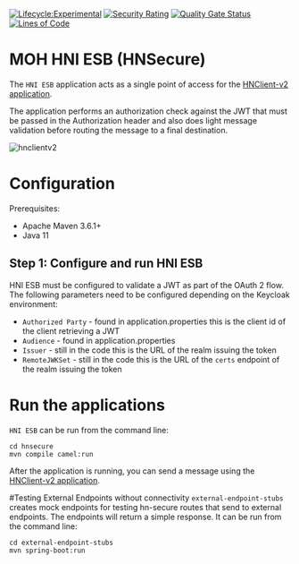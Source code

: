 [![Lifecycle:Experimental](https://img.shields.io/badge/Lifecycle-Experimental-339999)](<Redirect-URL>)
[![Security Rating](https://sonarcloud.io/api/project_badges/measure?project=bcgov_moh-hni-esb&metric=security_rating)](https://sonarcloud.io/summary/new_code?id=bcgov_moh-hni-esb)
[![Quality Gate Status](https://sonarcloud.io/api/project_badges/measure?project=bcgov_moh-hni-esb&metric=alert_status)](https://sonarcloud.io/dashboard?id=bcgov_moh-hni-esb)[![Lines of Code](https://sonarcloud.io/api/project_badges/measure?project=bcgov_moh-hni-esb&metric=ncloc)](https://sonarcloud.io/dashboard?id=bcgov_moh-hni-esb)

# MOH HNI ESB (HNSecure)

The `HNI ESB` application acts as a single point of access for the [HNClient-v2 application](https://github.com/bcgov/moh-hnclient-v2). 

The application performs an authorization check against the JWT that must be passed in the Authorization header and also does light message validation before routing the message to a final destination. 

 ![hnclientv2](https://user-images.githubusercontent.com/1767127/88949525-36f92f80-d248-11ea-9de7-1479222f1cfd.png)

# Configuration

Prerequisites:
- Apache Maven 3.6.1+
- Java 11

## Step 1: Configure and run HNI ESB

HNI ESB must be configured to validate a JWT as part of the OAuth 2 flow. The following parameters need to be configured depending on the Keycloak environment:
- `Authorized Party` - found in application.properties this is the client id of the client retrieving a JWT
- `Audience` - found in application.properties
- `Issuer` - still in the code this is the URL of the realm issuing the token
- `RemoteJWKSet` - still in the code this is the URL of the `certs` endpoint of the realm issuing the token

# Run the applications
`HNI ESB` can be run from the command line:

```
cd hnsecure
mvn compile camel:run
```

After the application is running, you can send a message using the [HNClient-v2 application](https://github.com/bcgov/moh-hnclient-v2).

#Testing External Endpoints without connectivity
`external-endpoint-stubs` creates mock endpoints for testing hn-secure routes that send to external endpoints. The endpoints will return a simple response.
It can be run from the command line:

```
cd external-endpoint-stubs
mvn spring-boot:run
